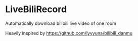 # LiveBiliRecord
Automatically download bilibili live video of one room

Heavily inspired by https://github.com/lyyyuna/bilibili_danmu
